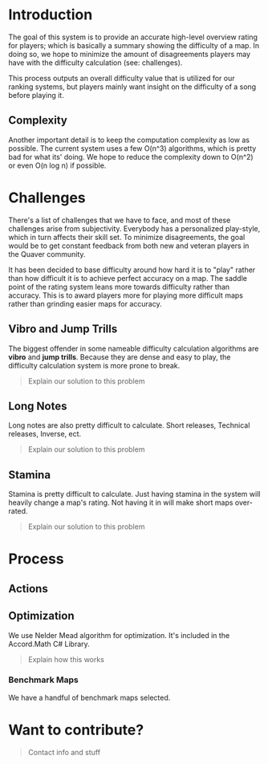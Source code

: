 # Introduction

The goal of this system is to provide an accurate high-level overview rating for players; which is basically a summary showing the difficulty of a map. In doing so, we hope to minimize the amount of disagreements players may have with the difficulty calculation (see: challenges). 

This process outputs an overall difficulty value that is utilized for our ranking systems, but players mainly want insight on the difficulty of a song before playing it.

## Complexity

Another important detail is to keep the computation complexity as low as possible. The current system uses a few O(n^3) algorithms, which is pretty bad for what its' doing. We hope to reduce the complexity down to O(n^2) or even O(n log n) if possible.

# Challenges

There's a list of challenges that we have to face, and most of these challenges arise from subjectivity. Everybody has a personalized play-style, which in turn affects their skill set. To minimize disagreements, the goal would be to get constant feedback from both new and veteran players in the Quaver community. 

It has been decided to base difficulty around how hard it is to "play" rather than how difficult it is to achieve perfect accuracy on a map. The saddle point of the rating system leans more towards difficulty rather than accuracy. This is to award players more for playing more difficult maps rather than grinding easier maps for accuracy.

## Vibro and Jump Trills

The biggest offender in some nameable difficulty calculation algorithms are **vibro** and **jump trills**. Because they are dense and easy to play, the difficulty calculation system is more prone to break.

> Explain our solution to this problem

## Long Notes

Long notes are also pretty difficult to calculate. Short releases, Technical releases, Inverse, ect.

> Explain our solution to this problem

## Stamina

Stamina is pretty difficult to calculate. Just having stamina in the system will heavily change a map's rating. Not having it in will make short maps over-rated.

> Explain our solution to this problem

# Process

## Actions

## Optimization

We use Nelder Mead algorithm for optimization. It's included in the Accord.Math C# Library.

> Explain how this works

### Benchmark Maps

We have a handful of benchmark maps selected.

# Want to contribute?

> Contact info and stuff